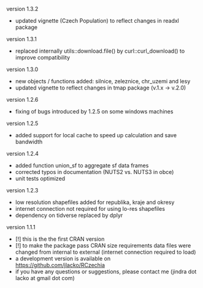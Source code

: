 version 1.3.2
  - updated vignette (Czech Population) to reflect changes in readxl package

version 1.3.1  
  - replaced internally utils::download.file() by curl::curl_download() to improve compatibility

version 1.3.0  
  - new objects / functions added: silnice, zeleznice, chr_uzemi and lesy  
  - updated vignette to reflect changes in tmap package (v.1.x -> v.2.0)

version 1.2.6  
  - fixing of bugs introduced by 1.2.5 on some windows machines

version 1.2.5  
  - added support for local cache to speed up calculation and save bandwidth

version 1.2.4  
  - added function union_sf to aggregate sf data frames  
  - corrected typos in documentation (NUTS2 vs. NUTS3 in obce)  
  - unit tests optimized

version 1.2.3  
  - low resolution shapefiles added for republika, kraje and okresy  
  - internet connection not required for using lo-res shapefiles  
  - dependency on tidverse replaced by dplyr  

version 1.1.1  
  - [!] this is the the first CRAN version  
  - [!] to make the package pass CRAN size requirements data files were changed from internal to external (internet connection required to load)  
  - a development version is available on https://github.com/jlacko/RCzechia  
  - if you have any questions or suggestions, please contact me (jindra dot lacko at gmail dot com)
